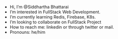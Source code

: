 - Hi, I’m @Siddhartha Bhattarai
-  I’m interested in FullStack Web Development.
-  I’m currently learning Redis, Firebase, K8s.
-  I’m looking to collaborate on FullStack Project
-  How to reach me: linkedin or through twitter or mail.
-  Pronouns: he/him


<!---
Siddhartha20242/Siddhartha20242 is a ✨ special ✨ repository because its `README.md` (this file) appears on your GitHub profile.
You can click the Preview link to take a look at your changes.
--->
